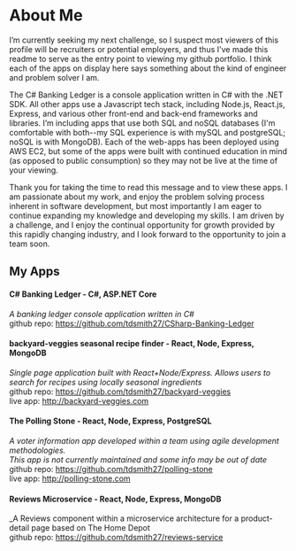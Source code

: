 # About Me
I’m currently seeking my next challenge, so I suspect most viewers of this profile will be recruiters or potential employers, and thus I've made this readme to serve as the entry point to viewing my github portfolio. I think each of the apps on display here says something about the kind of engineer and problem solver I am.

The C# Banking Ledger is a console application written in C# with the .NET SDK. All other apps use a Javascript tech stack, including Node.js, React.js, Express, and various other front-end and back-end frameworks and libraries. I’m including apps that use both SQL and noSQL databases (I'm comfortable with both--my SQL experience is with mySQL and postgreSQL; noSQL is with MongoDB). Each of the web-apps has been deployed using AWS EC2, but some of the apps were built with continued education in mind (as opposed to public consumption) so they may not be live at the time of your viewing.

Thank you for taking the time to read this message and to view these apps. I am passionate about my work, and enjoy the problem solving process inherent in software development, but most importantly I am eager to continue expanding my knowledge and developing my skills. I am driven by a challenge, and I enjoy the continual opportunity for growth provided by this rapidly changing industry, and I look forward to the opportunity to join a team soon.

## My Apps

#### C# Banking Ledger - C#, ASP.NET Core
_A banking ledger console application written in C#_<br>
github repo: https://github.com/tdsmith27/CSharp-Banking-Ledger

#### backyard-veggies seasonal recipe finder - React, Node, Express, MongoDB
_Single page application built with React+Node/Express. Allows users to search for recipes using locally seasonal ingredients_<br>
github repo: https://github.com/tdsmith27/backyard-veggies <br>
live app: http://backyard-veggies.com

#### The Polling Stone - React, Node, Express, PostgreSQL
_A voter information app developed within a team using agile development methodologies.<br>This app is not currently maintained and some info may be out of date_<br>
github repo: https://github.com/tdsmith27/polling-stone <br>
live app: http://polling-stone.com

#### Reviews Microservice - React, Node, Express, MongoDB
_A Reviews component within a microservice architecture for a product-detail page based on The Home Depot<br>
github repo: https://github.com/tdsmith27/reviews-service
